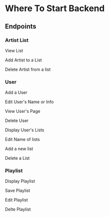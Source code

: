 # Where To Start Backend

## Endpoints

### Artist List

View List

Add Artist to a List

Delete Artist from a list

### User

Add a User

Edit User's Name or Info

View User's Page

Delete User

Display User's Lists

Edit Name of lists

Add a new list

Delete a List

### Playlist

Display Playlist

Save Playlist

Edit Playlist

Delte Playlist


